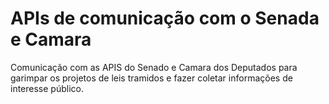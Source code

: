 # APIs de comunicação com o Senada e Camara

Comunicação com as APIS do Senado e Camara dos Deputados para garimpar os projetos de leis tramidos e fazer coletar informações de interesse público.
